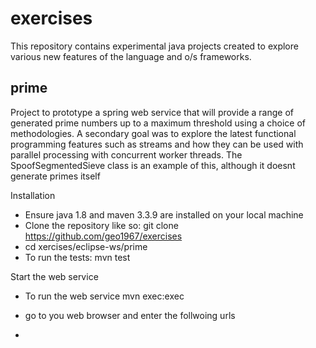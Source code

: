 # exercises

This repository contains experimental java projects created to explore various new features of the language and o/s frameworks.


## prime
Project to  prototype a  spring web service that will provide a range of generated prime numbers up to a maximum threshold using a choice of methodologies. A secondary goal was to explore the latest functional programming features such as streams and how they can be used with parallel processing with concurrent worker threads. The SpoofSegmentedSieve class is  an example of this, although it doesnt generate primes itself

Installation
-  Ensure java 1.8 and maven  3.3.9  are installed on your local machine
- Clone the repository like so:   git clone https://github.com/geo1967/exercises
- cd xercises/eclipse-ws/prime
- To run the tests: mvn test
 


Start the web service 
- To run the web service mvn exec:exec
- go to you web browser and enter the follwoing urls

- 







    
